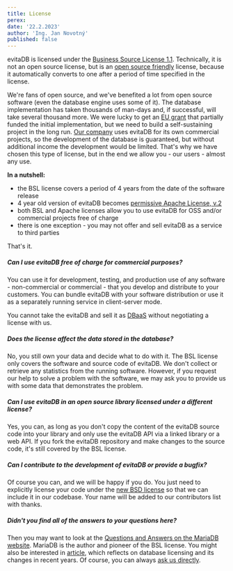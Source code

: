 ```yaml
---
title: License
perex:
date: '22.2.2023'
author: 'Ing. Jan Novotný'
published: false
---
```

evitaDB is licensed under the [Business Source License 1.1](https://github.com/FgForrest/evitaDB/blob/dev/LICENSE). Technically, it is not
an open source license, but is an [open source friendly](https://itsfoss.com/making-the-business-source-license-open-source-compliant/) 
license, because it automatically converts to one after a period of time specified in the license. 

We're fans of open source, and we've benefited a lot from open source software (even the database engine uses some of it).
The database implementation has taken thousands of man-days and, if successful, will take several thousand more. We were
lucky to get an [EU grant](https://evitadb.io/project-info) that partially funded the initial implementation, but we
need to build a self-sustaining project in the long run. [Our company](https://www.fg.cz/en) uses evitaDB for its own
commercial projects, so the development of the database is guaranteed, but without additional income the development 
would be limited. That's why we have chosen this type of license, but in the end we allow you - our users - almost any 
use.

**In a nutshell:**

- the BSL license covers a period of 4 years from the date of the software release
- 4 year old version of evitaDB becomes [permissive Apache License, v.2](https://fossa.com/blog/open-source-licenses-101-apache-license-2-0/)
- both BSL and Apache licenses allow you to use evitaDB for OSS and/or commercial projects free of charge
- there is one exception - you may not offer and sell evitaDB as a service to third parties

That's it.

<Note type="question">

<NoteTitle toggles="true">

##### Can I use evitaDB free of charge for commercial purposes?
</NoteTitle>

You can use it for development, testing, and production use of any software - non-commercial or commercial - that you
develop and distribute to your customers. You can bundle evitaDB with your software distribution or use it as a
separately running service in client-server mode.

You cannot take the evitaDB and sell it as [DBaaS](https://www.geeksforgeeks.org/overview-of-database-as-a-service/)
without negotiating a license with us.

</Note>

<Note type="question">

<NoteTitle toggles="true">

##### Does the license affect the data stored in the database?
</NoteTitle>

No, you still own your data and decide what to do with it. The BSL license only covers the software and source code of
evitaDB. We don't collect or retrieve any statistics from the running software. However, if you request our help to
solve a problem with the software, we may ask you to provide us with some data that demonstrates the problem.

</Note>

<Note type="question">

<NoteTitle toggles="true">

##### Can I use evitaDB in an open source library licensed under a different license?
</NoteTitle>

Yes, you can, as long as you don't copy the content of the evitaDB source code into your library and only use the
evitaDB API via a linked library or a web API. If you fork the evitaDB repository and make changes to the source code,
it's still covered by the BSL license.

</Note>

<Note type="question">

<NoteTitle toggles="true">

##### Can I contribute to the development of evitaDB or provide a bugfix?
</NoteTitle>

Of course you can, and we will be happy if you do. You just need to explicitly license your code under
the [new BSD license](https://opensource.org/license/bsd-3-clause/) so that we can include it in our codebase. Your name
will be added to our contributors list with thanks.

</Note>

<Note type="question">

<NoteTitle toggles="true">

##### Didn't you find all of the answers to your questions here?
</NoteTitle>

Then you may want to look at the [Questions and Answers on the MariaDB website](https://mariadb.com/bsl-faq-adopting/).
MariaDB is the author and pioneer of the BSL license. You might also be interested
in [article](https://blog.adamretter.org.uk/business-source-license-adoption/), which reflects on database licensing and
its changes in recent years. Of course, you can always [ask us directly](https://evitadb.io/contacts).

</Note>